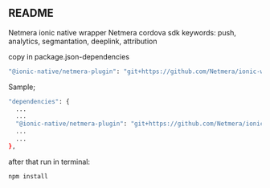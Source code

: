 ## README

Netmera ionic native wrapper
Netmera cordova sdk
keywords: push, analytics, segmantation, deeplink, attribution

copy in package.json-dependencies
```sh
"@ionic-native/netmera-plugin": "git+https://github.com/Netmera/ionic-wrapper-netmera.git"
```

Sample;
```sh
"dependencies": {
  ...
  ...
  "@ionic-native/netmera-plugin": "git+https://github.com/Netmera/ionic-wrapper-netmera.git",
  ...
  ...
},
```

after that run in terminal:  
```sh
npm install 
```
